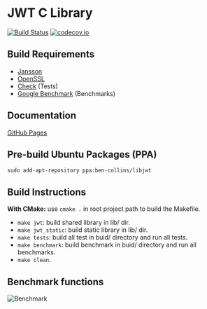 # JWT C Library

[![Build Status](https://travis-ci.org/benmcollins/libjwt.svg?branch=master)](https://travis-ci.org/benmcollins/libjwt) [![codecov.io](http://codecov.io/github/benmcollins/libjwt/coverage.svg?branch=master)](http://codecov.io/github/benmcollins/libjwt?branch=master)

## Build Requirements

- [Jansson](https://github.com/akheron/jansson)
- [OpenSSL](https://github.com/openssl/openssl)
- [Check](https://github.com/libcheck/check) (Tests)
- [Google Benchmark](https://github.com/google/benchmark) (Benchmarks)

## Documentation

[GitHub Pages](http://benmcollins.github.io/libjwt/)

## Pre-build Ubuntu Packages (PPA)

`sudo add-apt-repository ppa:ben-collins/libjwt`

## Build Instructions
**With CMake:** use ``cmake .`` in root project path to build the Makefile.
- ``make jwt``: build shared library in lib/ dir.
- ``make jwt_static``: build static library in lib/ dir.
- ``make tests``: build all test in buid/ directory and run all tests.
- ``make benchmark``: build benchmark in buid/ directory and run all benchmarks.
- ``make clean``.

## Benchmark functions

![Benchmark](http://i.imgur.com/ObJbX9Y.png)


